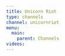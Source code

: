 ```yaml
---
title: Unicorn Riot
type: channels
channel: unicornriot
menu:
  main:
    parent: Channels
videos:
---
```

